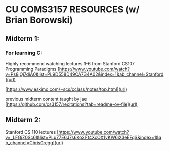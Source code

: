 # CU COMS3157 RESOURCES (w/ Brian Borowski)
## Midterm 1:
### For learning C:
Highly recommend watching lectures 1-6 from Stanford CS107 Programming Paradigms 
[https://www.youtube.com/watch?v=Ps8jOj7diA0&list=PL9D558D49CA734A02&index=1&ab_channel=Stanford](url)

[https://www.eskimo.com/~scs/cclass/notes/top.html](url)

previous midterm content taught by jae 
[https://github.com/cs3157/recitations?tab=readme-ov-file](url)

## Midterm 2: 
Stanford CS 110 lectures 
[https://www.youtube.com/watch?v=_LFGjZ0Sc6I&list=PLu77E6J7s6Ko3Ft4XcOX1yKW6iX3eEFqS&index=1&ab_channel=ChrisGregg](url)
